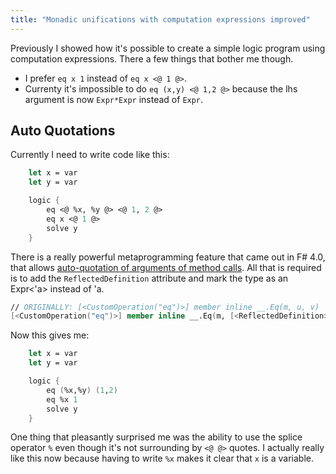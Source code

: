 ```yaml
---
title: "Monadic unifications with computation expressions improved"
---
```

Previously I showed how it's possible to create a simple logic program using computation expressions. There a few things that bother me though.

- I prefer `eq x 1` instead of `eq x <@ 1 @>`.
- Currenty it's impossible to do `eq (x,y) <@ 1,2 @>` because the lhs argument is now `Expr*Expr` instead of `Expr`.

## Auto Quotations
Currently I need to write code like this:
```fsharp
    let x = var
    let y = var

    logic {
        eq <@ %x, %y @> <@ 1, 2 @>
        eq x <@ 1 @>
        solve y
    } 
```

There is a really powerful metaprogramming feature that came out in F# 4.0, that allows [auto-quotation of arguments of method calls](https://github.com/fsharp/fslang-design/blob/master/FSharp-4.0/AutoQuotationDesignAndSpec.md). All that is required is to add the `ReflectedDefinition` attribute and mark the type as an Expr<'a> instead of 'a.

```fsharp
// ORIGINALLY: [<CustomOperation("eq")>] member inline __.Eq(m, u, v)  = Option.bind (u == v) m     
[<CustomOperation("eq")>] member inline __.Eq(m, [<ReflectedDefinition>] u:Expr<_>, [<ReflectedDefinition>] v:Expr<_>) = Option.bind (u == v) m
```

Now this gives me:
```fsharp
    let x = var
    let y = var

    logic {
        eq (%x,%y) (1,2)
        eq %x 1
        solve y
    } 
```

One thing that pleasantly surprised me was the ability to use the splice operator `%` even though it's not surrounding by `<@ @>` quotes. I actually really like this now because having to write `%x` makes it clear that `x` is a variable.